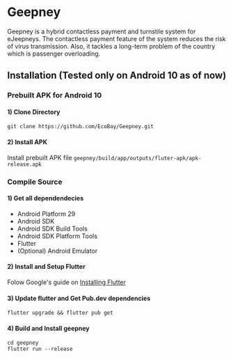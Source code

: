 # Geepney

Geepney is a hybrid contactless payment and turnstile system for eJeepneys. The contactless payment feature of the system reduces the risk of virus transmission. Also, it tackles a long-term problem of the country which is passenger overloading.

## Installation (Tested only on Android 10 as of now)
### Prebuilt APK for Android 10
#### 1) Clone Directory
```
git clone https://github.com/EcoBay/Geepney.git
```
#### 2) Install APK 
Install prebuilt APK file `geepney/build/app/outputs/fluter-apk/apk-release.apk`

### Compile Source
#### 1) Get all dependendecies
- Android Platform 29
- Android SDK
- Android SDK Build Tools
- Android SDK Platform Tools
- Flutter
- (Optional) Android Emulator

#### 2) Install and Setup Flutter
Folow Google's guide on [Installing Flutter](https://flutter.dev/docs/get-started/install)

#### 3) Update flutter and Get Pub.dev dependencies
```
flutter upgrade && flutter pub get
```

#### 4) Build and Install geepney
```
cd geepney
flutter run --release
```

